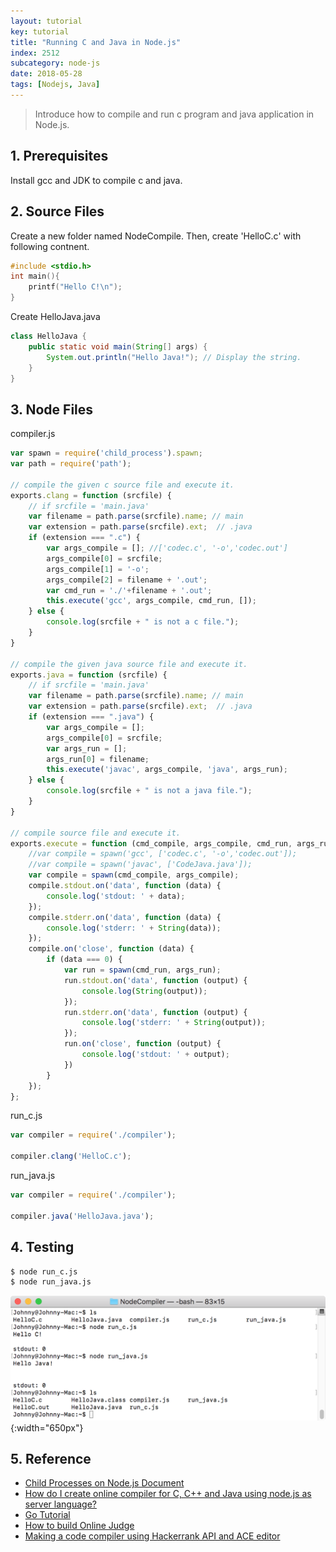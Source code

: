 ```yaml
---
layout: tutorial
key: tutorial
title: "Running C and Java in Node.js"
index: 2512
subcategory: node-js
date: 2018-05-28
tags: [Nodejs, Java]
---
```


> Introduce how to compile and run c program and java application in Node.js.

## 1. Prerequisites
Install gcc and JDK to compile c and java.

## 2. Source Files
Create a new folder named NodeCompile. Then, create 'HelloC.c' with following contnent.
```c++
#include <stdio.h>
int main(){
    printf("Hello C!\n");
}
```
Create HelloJava.java
```java
class HelloJava {
    public static void main(String[] args) {
        System.out.println("Hello Java!"); // Display the string.
    }
}
```
## 3. Node Files
compiler.js
```javascript
var spawn = require('child_process').spawn;
var path = require('path');

// compile the given c source file and execute it.
exports.clang = function (srcfile) {
    // if srcfile = 'main.java'
    var filename = path.parse(srcfile).name; // main
    var extension = path.parse(srcfile).ext;  // .java
    if (extension === ".c") {
        var args_compile = []; //['codec.c', '-o','codec.out']
        args_compile[0] = srcfile;
        args_compile[1] = '-o';
        args_compile[2] = filename + '.out';
        var cmd_run = './'+filename + '.out';
        this.execute('gcc', args_compile, cmd_run, []);
    } else {
        console.log(srcfile + " is not a c file.");
    }
}

// compile the given java source file and execute it.
exports.java = function (srcfile) {
    // if srcfile = 'main.java'
    var filename = path.parse(srcfile).name; // main
    var extension = path.parse(srcfile).ext;  // .java
    if (extension === ".java") {
        var args_compile = [];
        args_compile[0] = srcfile;
        var args_run = [];
        args_run[0] = filename;
        this.execute('javac', args_compile, 'java', args_run);
    } else {
        console.log(srcfile + " is not a java file.");
    }
}

// compile source file and execute it.
exports.execute = function (cmd_compile, args_compile, cmd_run, args_run) {
    //var compile = spawn('gcc', ['codec.c', '-o','codec.out']);
    //var compile = spawn('javac', ['CodeJava.java']);
    var compile = spawn(cmd_compile, args_compile);
    compile.stdout.on('data', function (data) {
        console.log('stdout: ' + data);
    });
    compile.stderr.on('data', function (data) {
        console.log('stderr: ' + String(data));
    });
    compile.on('close', function (data) {
        if (data === 0) {
            var run = spawn(cmd_run, args_run);
            run.stdout.on('data', function (output) {
                console.log(String(output));
            });
            run.stderr.on('data', function (output) {
                console.log('stderr: ' + String(output));
            });
            run.on('close', function (output) {
                console.log('stdout: ' + output);
            })
        }
    });
};
```
run_c.js
```javascript
var compiler = require('./compiler');

compiler.clang('HelloC.c');
```
run_java.js
```javascript
var compiler = require('./compiler');

compiler.java('HelloJava.java');
```

## 4. Testing
```sh
$ node run_c.js
$ node run_java.js
```
![image](/public/images/frontend/2512/run.png){:width="650px"}

## 5. Reference
* [Child Processes on Node.js Document](https://nodejs.org/api/child_process.html)
* [How do I create online compiler for C, C++ and Java using node.js as server language?](https://www.quora.com/How-do-I-create-online-compiler-for-C-C++-and-Java-using-node-js-as-server-language)
* [Go Tutorial](https://www.tutorialspoint.com/go/index.htm)
* [How to build Online Judge](https://www.zhihu.com/question/20343652)
* [Making a code compiler using Hackerrank API and ACE editor](http://blog.arpitdubey.com/making-a-code-compiler-using-hackerrank-api-and-ace-editor/)
